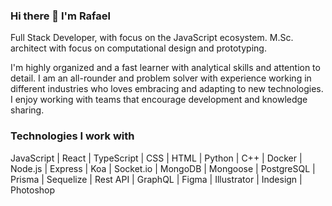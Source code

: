 ### Hi there 👋 I'm Rafael
Full Stack Developer, with focus on the JavaScript ecosystem.
M.Sc. architect with focus on computational design and prototyping.

I'm highly organized and a fast learner with analytical skills and attention to detail. I am an all-rounder and problem solver with experience working in different industries who loves embracing and adapting to new technologies. I enjoy working with teams that encourage development and knowledge sharing.

### Technologies I work with

JavaScript | React | TypeScript | CSS | HTML |
Python | C++ | Docker |
Node.js | Express | Koa | Socket.io |
MongoDB | Mongoose | PostgreSQL | Prisma | Sequelize |
Rest API | GraphQL |
Figma | Illustrator | Indesign | Photoshop
